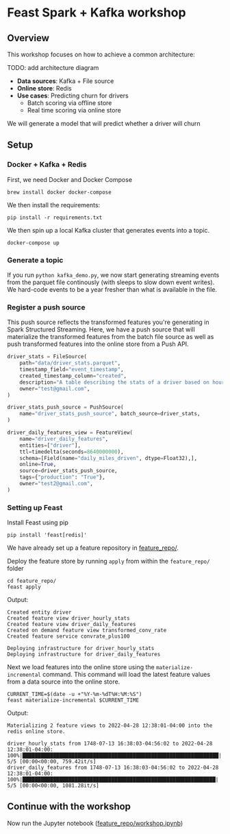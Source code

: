 # Feast Spark + Kafka workshop

## Overview

This workshop focuses on how to achieve a common architecture:

TODO: add architecture diagram

- **Data sources**: Kafka + File source
- **Online store**: Redis
- **Use cases**: Predicting churn for drivers 
  - Batch scoring via offline store
  - Real time scoring via online store

We will generate a model that will predict whether a driver will churn

## Setup

### Docker + Kafka + Redis
First, we need Docker and Docker Compose
```
brew install docker docker-compose
```

We then install the requirements:
```
pip install -r requirements.txt
```

We then spin up a local Kafka cluster that generates events into a topic.

```
docker-compose up
```

### Generate a topic
If you run `python kafka_demo.py`, we now start generating streaming events from the parquet file continously (with sleeps to slow down event writes). We hard-code events to be a year fresher than what is available in the file.

### Register a push source
This push source reflects the transformed features you're generating in Spark Structured Streaming. Here, we have a push source that will materialize the transformed features from the batch file source as well as push transformed features into the online store from a Push API.

```python
driver_stats = FileSource(
    path="data/driver_stats.parquet",
    timestamp_field="event_timestamp",
    created_timestamp_column="created",
    description="A table describing the stats of a driver based on hourly logs",
    owner="test@gmail.com",
)

driver_stats_push_source = PushSource(
    name="driver_stats_push_source", batch_source=driver_stats,
)

driver_daily_features_view = FeatureView(
    name="driver_daily_features",
    entities=["driver"],
    ttl=timedelta(seconds=8640000000),
    schema=[Field(name="daily_miles_driven", dtype=Float32),],
    online=True,
    source=driver_stats_push_source,
    tags={"production": "True"},
    owner="test2@gmail.com",
)
```
### Setting up Feast

Install Feast using pip

```
pip install 'feast[redis]'
```

We have already set up a feature repository in [feature_repo/](feature_repo/). 

Deploy the feature store by running `apply` from within the `feature_repo/` folder
```
cd feature_repo/
feast apply
```

Output:
```
Created entity driver
Created feature view driver_hourly_stats
Created feature view driver_daily_features
Created on demand feature view transformed_conv_rate
Created feature service convrate_plus100

Deploying infrastructure for driver_hourly_stats
Deploying infrastructure for driver_daily_features
```

Next we load features into the online store using the `materialize-incremental` command. This command will load the
latest feature values from a data source into the online store.

```
CURRENT_TIME=$(date -u +"%Y-%m-%dT%H:%M:%S")
feast materialize-incremental $CURRENT_TIME
```

Output:
```
Materializing 2 feature views to 2022-04-28 12:38:01-04:00 into the redis online store.

driver_hourly_stats from 1748-07-13 16:38:03-04:56:02 to 2022-04-28 12:38:01-04:00:
100%|████████████████████████████████████████████████████████████████| 5/5 [00:00<00:00, 759.42it/s]
driver_daily_features from 1748-07-13 16:38:03-04:56:02 to 2022-04-28 12:38:01-04:00:
100%|███████████████████████████████████████████████████████████████| 5/5 [00:00<00:00, 1081.28it/s]
```

## Continue with the workshop

Now run the Jupyter notebook ([feature_repo/workshop.ipynb](feature_repo/workshop.ipynb))
